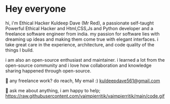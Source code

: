 # Hey everyone 

hi, i'm Ethical Hacker Kuldeep Dave (Mr Red), a passionate self-taught Powerful Ethical Hacker and Html,CSS,Js and Python developer and a freelance software engineer from india. my passion for software lies with dreaming up ideas and making them come true with elegant interfaces. i take great care in the experience, architecture, and code quality of the things I build.

i am also an open-source enthusiast and maintainer. i learned a lot from the open-source community and i love how collaboration and knowledge sharing happened through open-source.

 💼 any freelance work? do reach, My email :) kuldeepdave561@gmail.com
 
 💬 ask me about anything, i am happy to help;
https://raw.githubusercontent.com/vaimpierritik/vaimpierritik/main/code.gif
